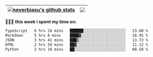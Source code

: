 | <a href="https://github.com/neverbiasu"><img align="center" src="https://github-readme-stats.vercel.app/api?username=neverbiasu&theme=dracula&show_icons=true&hide_border=true&count_private=true" alt="neverbiasu's github stats" /></a> | <a href="https://github.com/neverbiasu"><img align="center" src="https://github-readme-stats.vercel.app/api/top-langs/?username=neverbiasu&theme=dracula&show_icons=true&hide_border=true&layout=compact" /></a> |
| ------------- | ------------- |

👨🏾‍💻 **this week i spent my time on:**
<!--START_SECTION:waka-->

```txt
TypeScript   6 hrs 24 mins   ██████░░░░░░░░░░░░░░░░░░░   23.80 %
Markdown     5 hrs 6 mins    ████▓░░░░░░░░░░░░░░░░░░░░   18.95 %
JSON         3 hrs 41 mins   ███▒░░░░░░░░░░░░░░░░░░░░░   13.72 %
HTML         2 hrs 59 mins   ██▓░░░░░░░░░░░░░░░░░░░░░░   11.12 %
Python       2 hrs 18 mins   ██░░░░░░░░░░░░░░░░░░░░░░░   08.58 %
```

<!--END_SECTION:waka-->
